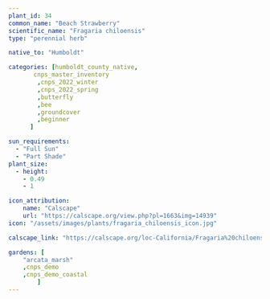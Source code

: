 ```yaml
---
plant_id: 34
common_name: "Beach Strawberry"
scientific_name: "Fragaria chiloensis"
type: "perennial herb"

native_to: "Humboldt"

categories: [humboldt_county_native,
       cnps_master_inventory
        ,cnps_2022_winter
        ,cnps_2022_spring
        ,butterfly
        ,bee
        ,groundcover
        ,beginner
      ]

sun_requirements:
  - "Full Sun"
  - "Part Shade"
plant_size:
  - height: 
    - 0.49
    - 1

icon_attribution: 
    name: "Calscape"
    url: "https://calscape.org/view.php?pl=1663&img=14939"
icon: "/assets/images/plants/fragaria_chiloensis_icon.jpg" 

calscape_link: "https://calscape.org/loc-California/Fragaria%20chiloensis%20(Beach%20Strawberry)"

gardens: [ 
    "arcata_marsh"
    ,cnps_demo
    ,cnps_demo_coastal
        ]
---
```


